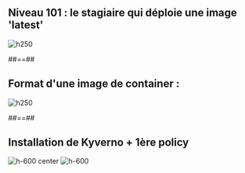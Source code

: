 
<!-- .slide: class="flex-row center" data-background="./assets/volcamp/bkgnd-main2.png"-->
## Niveau 101 : le stagiaire qui déploie une image 'latest'
![h250](./assets/lunch/stagiaire-latest-500.png)



##==##
<!-- .slide: class="flex-row center" data-background="./assets/volcamp/bkgnd-main2.png"-->
## Format d'une image de container :
![h250](./assets/lunch/format-image.jpg)




##==##
<!-- .slide: class="flex-row center" data-background="./assets/volcamp/bkgnd-main2.png"-->
## Installation de Kyverno + 1ère policy
![h-600 center](./assets/techready/demo-time.png)
![h-600](./assets/techready/police-kyverno.png)


